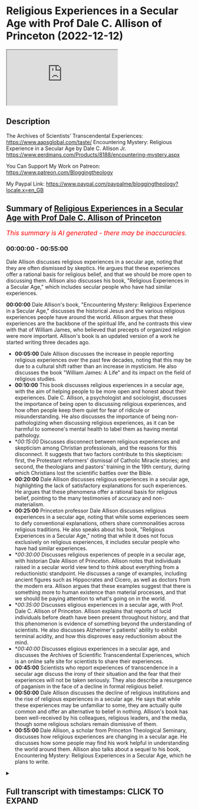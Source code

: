 # Religious Experiences in a Secular Age with Prof Dale C. Allison of Princeton (2022-12-12)

<iframe loading='lazy' src='https://www.youtube.com/embed/VqP8tHfSPR0'></iframe>

## Description

The Archives of Scientists’ Transcendental Experiences: https://www.aapsglobal.com/taste/
Encountering Mystery: Religious Experience in a Secular Age by Dale C. Allison Jr. https://www.eerdmans.com/Products/8188/encountering-mystery.aspx

You Can Support My Work on Patreon:
https://www.patreon.com/Bloggingtheology

My Paypal Link: 
https://www.paypal.com/paypalme/bloggingtheology?locale.x=en_GB

## Summary of [Religious Experiences in a Secular Age with Prof Dale C. Allison of Princeton](https://www.youtube.com/watch?v=VqP8tHfSPR0)


*<span style="color:red; font-size:125%">This summary is AI generated - there may be inaccuracies</span>. [](/)*

### <a onclick="modifyYTiframeseektime('0')">00:00:00</a> - <a onclick="modifyYTiframeseektime('3300')">00:55:00</a>

Dale Allison discusses religious experiences in a secular age, noting that they are often dismissed by skeptics. He argues that these experiences offer a rational basis for religious belief, and that we should be more open to discussing them. Allison also discusses his book, "Religious Experiences in a Secular Age," which includes secular people who have had similar experiences.

**<a onclick="modifyYTiframeseektime('0')">00:00:00</a>** Dale Allison's book, "Encountering Mystery: Religious Experience in a Secular Age," discusses the historical Jesus and the various religious experiences people have around the world. Allison argues that these experiences are the backbone of the spiritual life, and he contrasts this view with that of William James, who believed that precepts of organized religion were more important. Allison's book is an updated version of a work he started writing three decades ago.
* **<a onclick="modifyYTiframeseektime('300')">00:05:00</a>**  Dale Allison discusses the increase in people reporting religious experiences over the past few decades, noting that this may be due to a cultural shift rather than an increase in mysticism. He also discusses the book "William James: A Life" and its impact on the field of religious studies.
* **<a onclick="modifyYTiframeseektime('600')">00:10:00</a>** This book discusses religious experiences in a secular age, with the aim of helping people to be more open and honest about their experiences. Dale C. Allison, a psychologist and sociologist, discusses the importance of being open to discussing religious experiences, and how often people keep them quiet for fear of ridicule or misunderstanding. He also discusses the importance of being non-pathologizing when discussing religious experiences, as it can be harmful to someone's mental health to label them as having mental pathology.
* **<a onclick="modifyYTiframeseektime('900')">00:15:00</a>* Discusses disconnect between religious experiences and skepticism among Christian professionals, and the reasons for this disconnect. It suggests that two factors contribute to this skepticism: first, the Protestant reformers' dismissal of Catholic Miracle stories; and second, the theologians and pastors' training in the 19th century, during which Christians lost the scientific battles over the Bible.
* **<a onclick="modifyYTiframeseektime('1200')">00:20:00</a>** Dale Allison discusses religious experiences in a secular age, highlighting the lack of satisfactory explanations for such experiences. He argues that these phenomena offer a rational basis for religious belief, pointing to the many testimonies of accuracy and non-materialism.
* **<a onclick="modifyYTiframeseektime('1500')">00:25:00</a>**  Princeton professor Dale Allison discusses religious experiences in a secular age, noting that while some experiences seem to defy conventional explanations, others share commonalities across religious traditions. He also speaks about his book, "Religious Experiences in a Secular Age," noting that while it does not focus exclusively on religious experiences, it includes secular people who have had similar experiences.
* **<a onclick="modifyYTiframeseektime('1800')">00:30:00</a>* Discusses religious experiences of people in a secular age, with historian Dale Allison of Princeton. Allison notes that individuals raised in a secular world view tend to think about everything from a reductionistic standpoint. He discusses a range of examples, including ancient figures such as Hippocrates and Cicero, as well as doctors from the modern era. Allison argues that these examples suggest that there is something more to human existence than material processes, and that we should be paying attention to what's going on in the world.
* **<a onclick="modifyYTiframeseektime('2100')">00:35:00</a>* Discusses eligious experiences in a secular age, with Prof. Dale C. Allison of Princeton. Allison explains that reports of lucid individuals before death have been present throughout history, and that this phenomenon is evidence of something beyond the understanding of scientists. He also discusses Alzheimer's patients' ability to exhibit terminal acidity, and how this disproves easy reductionism about the mind.
* **<a onclick="modifyYTiframeseektime('2400')">00:40:00</a>* Discusses eligious experiences in a secular age, and discusses the Archives of Scientific Transcendental Experiences, which is an online safe site for scientists to share their experiences.
* **<a onclick="modifyYTiframeseektime('2700')">00:45:00</a>** Scientists who report experiences of transcendence in a secular age discuss the irony of their situation and the fear that their experiences will not be taken seriously. They also describe a resurgence of paganism in the face of a decline in formal religious belief.
* **<a onclick="modifyYTiframeseektime('3000')">00:50:00</a>** Dale Allison discusses the decline of religious institutions and the rise of religious experiences in a secular age. He says that while these experiences may be unfamiliar to some, they are actually quite common and offer an alternative to belief in nothing. Allison's book has been well-received by his colleagues, religious leaders, and the media, though some religious scholars remain dismissive of them.
* **<a onclick="modifyYTiframeseektime('3300')">00:55:00</a>**  Dale Allison, a scholar from Princeton Theological Seminary, discusses how religious experiences are changing in a secular age. He discusses how some people may find his work helpful in understanding the world around them. Allison also talks about a sequel to his book, Encountering Mystery: Religious Experiences in a Secular Age, which he plans to write.

<details><summary><h2>Full transcript with timestamps: CLICK TO EXPAND</h2></summary>

<a onclick="modifyYTiframeseektime('3')">0:00:03</a> Hello everyone and welcome to Blogging Theology 
today I'm delighted to talk again to Professor    
<a onclick="modifyYTiframeseektime('10')">0:00:10</a> Dale C Allison you're most welcome sir happy to be 
back good to see you Paul great to see you uh Dr    
<a onclick="modifyYTiframeseektime('17')">0:00:17</a> Dale Allison is an American New Testament scholar 
an historian of early Christianity and a Christian    
<a onclick="modifyYTiframeseektime('23')">0:00:23</a> Theologian he is currently the Richard J Dearborn 
professor of New Testament studies at Princeton    
<a onclick="modifyYTiframeseektime('30')">0:00:30</a> Theological Seminary and an ordained Elder in 
the Presbyterian Church USA Dale last appeared    
<a onclick="modifyYTiframeseektime('38')">0:00:38</a> on blogging theology in June last year when he 
discussed the historical Jesus and I do recommend    
<a onclick="modifyYTiframeseektime('44')">0:00:44</a> you see that if you haven't already today he has 
kindly agreed to discuss uh his extraordinary    
<a onclick="modifyYTiframeseektime('51')">0:00:51</a> new book which is entitled encountering mystery 
religious experience in a secular age and there's    
<a onclick="modifyYTiframeseektime('59')">0:00:59</a> my copy there which I've read from cover to cover 
it's truly an absorbing read it's almost like a    
<a onclick="modifyYTiframeseektime('64')">0:01:04</a> novel I don't mean it's fictional I mean it's so 
absorbing you want to read it through as as quick    
<a onclick="modifyYTiframeseektime('69')">0:01:09</a> as possible so Dale could you begin by telling 
us what led you to write this extraordinary book    
<a onclick="modifyYTiframeseektime('76')">0:01:16</a> well I've really wanted to write this book 
for a long long time and I started to write    
<a onclick="modifyYTiframeseektime('82')">0:01:22</a> it actually three decades ago but at that point 
in time I uh was not a full-time academic I uh    
<a onclick="modifyYTiframeseektime('91')">0:01:31</a> was working in a bookstore and teaching adjunct 
jobs and I wanted to become a full-time Professor    
<a onclick="modifyYTiframeseektime('97')">0:01:37</a> somewhere and I realized that if I wrote a book 
like this I actually did write a book and a few    
<a onclick="modifyYTiframeseektime('104')">0:01:44</a> of its passages are are now in in this book I did 
write a book but I decided maybe if I published    
<a onclick="modifyYTiframeseektime('110')">0:01:50</a> it then I would never get a job because there's so 
much Prejudice I think uninformed Prejudice about    
<a onclick="modifyYTiframeseektime('116')">0:01:56</a> the things that are talked about in this book 
so I waited until I I'm a full Professor there    
<a onclick="modifyYTiframeseektime('123')">0:02:03</a> are no more um opportunities for advancement I 
I you know I'm I'm the next thing that happens    
<a onclick="modifyYTiframeseektime('131')">0:02:11</a> on my agenda is that I retire so at this point I 
really don't care about what other people think I    
<a onclick="modifyYTiframeseektime('137')">0:02:17</a> don't have to please anybody except please myself 
and um to to put it more seriously I can be honest    
<a onclick="modifyYTiframeseektime('145')">0:02:25</a> I can uh I think this book uh is an honest book 
and I I don't have to hide anything so I wanted    
<a onclick="modifyYTiframeseektime('152')">0:02:32</a> to write it for a long time and um this is in 
part because of my own experience I'm I'm not    
<a onclick="modifyYTiframeseektime('162')">0:02:42</a> um a wannabe Mystic things just happen to me 
and they turned out to be very important in my    
<a onclick="modifyYTiframeseektime('169')">0:02:49</a> life and I didn't know how to bury them I didn't 
know how to ignore them so I I went looking in the    
<a onclick="modifyYTiframeseektime('176')">0:02:56</a> literature for uh other people who had had similar 
experiences so I've spent a long time cataloging    
<a onclick="modifyYTiframeseektime('184')">0:03:04</a> experiences reading about cross-cultural religious 
experience doing this sort of thing that William    
<a onclick="modifyYTiframeseektime('189')">0:03:09</a> James did 100 years ago and this book then is 
the the up upshot of of that so so the it's not    
<a onclick="modifyYTiframeseektime('198')">0:03:18</a> that this is a sudden interest of mine it's a 
lifelong interest but it's been mostly hidden    
<a onclick="modifyYTiframeseektime('204')">0:03:24</a> because of the prejudices of my academic guilt 
or at least what I perceive to be a Prejudice    
<a onclick="modifyYTiframeseektime('211')">0:03:31</a> of my academic guilt yes and this is a theme that 
because in the book actually we'll come to that in    
<a onclick="modifyYTiframeseektime('215')">0:03:35</a> a second but you briefly alluded to this seminal 
work uh William James the varieties of religious    
<a onclick="modifyYTiframeseektime('221')">0:03:41</a> experience I mean this really founded the whole 
field of of psychology looking at religious    
<a onclick="modifyYTiframeseektime('226')">0:03:46</a> experience it says on the on the back here William 
James believed uh individual religious experiences    
<a onclick="modifyYTiframeseektime('232')">0:03:52</a> rather than the precepts of organized religion 
were the backbone of the world's spiritual life    
<a onclick="modifyYTiframeseektime('238')">0:03:58</a> and he he was a Harvard University psychologist 
and philosopher William James um and this is still    
<a onclick="modifyYTiframeseektime('244')">0:04:04</a> you know having read this myself uh very fresh uh 
full of the most extraordinarily Vivid experiences    
<a onclick="modifyYTiframeseektime('250')">0:04:10</a> that he called from you know a vast array of 
sources people he met and various accounts that    
<a onclick="modifyYTiframeseektime('254')">0:04:14</a> he had read mostly I think American or Christian 
in origin even if people turned Unitarian or    
<a onclick="modifyYTiframeseektime('260')">0:04:20</a> whatever uh but he wasn't very strong wrong say 
on Muslim religious experiences or no he wasn't    
<a onclick="modifyYTiframeseektime('265')">0:04:25</a> he was I think that's the weakness of the book 
I mean perhaps not to blame him too much as I've    
<a onclick="modifyYTiframeseektime('269')">0:04:29</a> written over 100 years ago perhaps but it's still 
really worth reading and I mean how does your book    
<a onclick="modifyYTiframeseektime('274')">0:04:34</a> differ from that is it an updated version or 
is it quite different I do I I would like to    
<a onclick="modifyYTiframeseektime('280')">0:04:40</a> flatter myself I would like to think that I'm in 
uh that I'm a descendant of James and that I'm    
<a onclick="modifyYTiframeseektime('285')">0:04:45</a> he's in my genealogy right but I think one of the 
things that distinguishes my book from his is that    
<a onclick="modifyYTiframeseektime('295')">0:04:55</a> um he's standing at the beginning of a discipline 
and he can't really do anything other than tell    
<a onclick="modifyYTiframeseektime('301')">0:05:01</a> stories and then analyze them we're actually at 
the point where we've had a lot of work done on    
<a onclick="modifyYTiframeseektime('308')">0:05:08</a> a lot of these um religious experiences for one of 
a better term and we have statistics about lots of    
<a onclick="modifyYTiframeseektime('315')">0:05:15</a> things we have lots of cross-cultural data uh 
so I think we have a lot more to work with uh    
<a onclick="modifyYTiframeseektime('323')">0:05:23</a> so things were messier than maybe than they are 
now some of the categories are clearer some of    
<a onclick="modifyYTiframeseektime('329')">0:05:29</a> the psychological triggers are clear and things 
like that um so if if I look at my own genealogy    
<a onclick="modifyYTiframeseektime('337')">0:05:37</a> it's not just that William James is there at 
the beginning but you're probably familiar with    
<a onclick="modifyYTiframeseektime('344')">0:05:44</a> an Oxford Professor named Aleister Hardy who 
was above all a biologist a very accomplished    
<a onclick="modifyYTiframeseektime('351')">0:05:51</a> biologist but he at some point in the 1960s 
became very very interested in uh so-called    
<a onclick="modifyYTiframeseektime('358')">0:05:58</a> religious experiences and he started collecting 
data mostly from the British public and at that    
<a onclick="modifyYTiframeseektime('364')">0:06:04</a> time people would just send in letters today 
they'd send in emails but back then they sent    
<a onclick="modifyYTiframeseektime('368')">0:06:08</a> in letters and he started categorizing things and 
sorting material and then uh from from then to now    
<a onclick="modifyYTiframeseektime('376')">0:06:16</a> we've simply learned more and more and more so um 
nothing can replace James and and the varieties    
<a onclick="modifyYTiframeseektime('384')">0:06:24</a> of religious experience really is one of those 
books that may be timeless uh it does not feel    
<a onclick="modifyYTiframeseektime('390')">0:06:30</a> dated it's just fresh actually that's that's not 
just the subject matter that's also William James    
<a onclick="modifyYTiframeseektime('395')">0:06:35</a> almost everything he wrote is still worth reading 
yeah almost everything he wrote is brilliant he's    
<a onclick="modifyYTiframeseektime('401')">0:06:41</a> just one of those mutants who's sort of ahead of 
the rest of us right yeah uh but I do think that    
<a onclick="modifyYTiframeseektime('407')">0:06:47</a> I have a small advantage in that uh I have a lot 
more material to work with uh than than he did    
<a onclick="modifyYTiframeseektime('416')">0:06:56</a> but what wasn't he the brother or related to it 
which uh Henry James the the novelist oh that's    
<a onclick="modifyYTiframeseektime('420')">0:07:00</a> right yeah that's a very accomplished family so 
there must be some genetic gift going on there uh  
<a onclick="modifyYTiframeseektime('429')">0:07:09</a> um I mean I mean there's a little little no 
there's so there's so much that this your    
<a onclick="modifyYTiframeseektime('433')">0:07:13</a> book uh never mind William James but your book 
is packed full of gems almost on every page of    
<a onclick="modifyYTiframeseektime('438')">0:07:18</a> something of interest and we talk about the 
book for days but but almost randomly uh you    
<a onclick="modifyYTiframeseektime('442')">0:07:22</a> say on page 20 several times of the past 60 years 
pollsters have asked Americans if they've ever had    
<a onclick="modifyYTiframeseektime('448')">0:07:28</a> a religious or mystical experience that been 
defined as a moment of religious or Spiritual    
<a onclick="modifyYTiframeseektime('454')">0:07:34</a> Awakening and they look at the numbers remember 
we're not going to statistical analysis here but    
<a onclick="modifyYTiframeseektime('459')">0:07:39</a> back in 1962 yes was the answer only 22 percent 
said yes they'd have um a a Mr college experience    
<a onclick="modifyYTiframeseektime('467')">0:07:47</a> 78 said no uh you know very much a minority and 
then in the successive years in 1976 and 94 and    
<a onclick="modifyYTiframeseektime('475')">0:07:55</a> 20 2006 2009 there's been a huge increase so that 
recently in 2009 49 basically half the American    
<a onclick="modifyYTiframeseektime('484')">0:08:04</a> population have had experiences and no is 48 so 
now does a majority have these experiences and    
<a onclick="modifyYTiframeseektime('491')">0:08:11</a> I mean you say you don't want to read too much in 
statistics but they do seem to indicate a really    
<a onclick="modifyYTiframeseektime('495')">0:08:15</a> interesting trend is it as you ask that people 
are having more experiences or that it's become    
<a onclick="modifyYTiframeseektime('502')">0:08:22</a> more socially acceptable to talk openly in a map 
to remember them and to be you know just to be    
<a onclick="modifyYTiframeseektime('508')">0:08:28</a> more Frank about them so we did a cultural shift 
rather than some kind of eruption of mysticism in    
<a onclick="modifyYTiframeseektime('513')">0:08:33</a> the United States yeah yeah yeah so I I think 
it's the lat the latter option I don't think    
<a onclick="modifyYTiframeseektime('518')">0:08:38</a> we've had a eruption of of mysticism I uh think 
that the culture has changed I'm not sure I'm    
<a onclick="modifyYTiframeseektime('526')">0:08:46</a> not a sociologist so I can't tell you why it's 
changing we're not becoming more religious in    
<a onclick="modifyYTiframeseektime('532')">0:08:52</a> the conventional sense that is more people aren't 
going to church or synagogue or mosque than used    
<a onclick="modifyYTiframeseektime('536')">0:08:56</a> to go in the past but um we've got this growing 
crowd of what uh are called the the spiritual but    
<a onclick="modifyYTiframeseektime('544')">0:09:04</a> not religious folks and these folks are now uh 
able to say yes to the pollsters I've had these    
<a onclick="modifyYTiframeseektime('554')">0:09:14</a> experiences where they didn't say that uh in such 
large numbers back in 1960 or 1970. now what this    
<a onclick="modifyYTiframeseektime('561')">0:09:21</a> has to do with um you know the the Revolutionary 
time of the 1960s and and everything that came    
<a onclick="modifyYTiframeseektime('569')">0:09:29</a> from that I don't know I'm not a sociologist all 
I can tell you that is that I'm happy and this is    
<a onclick="modifyYTiframeseektime('574')">0:09:34</a> the most important thing I'm happy that people can 
be a little more honest now than they were then    
<a onclick="modifyYTiframeseektime('580')">0:09:40</a> because I know that many of the people who used 
to say no I haven't had an experience had had an    
<a onclick="modifyYTiframeseektime('588')">0:09:48</a> experience but they didn't want to say so or maybe 
they were even as sometimes happen uh happens    
<a onclick="modifyYTiframeseektime('594')">0:09:54</a> hiding it from themselves that that happens too 
you know sometimes you'll ask or I'll ask people    
<a onclick="modifyYTiframeseektime('599')">0:09:59</a> uh you know what when I'm being a gadfly I'll say 
you know have you had any experience like this or    
<a onclick="modifyYTiframeseektime('604')">0:10:04</a> like that and so on and they'll say no and then if 
I leave them that's the answer but if I press on    
<a onclick="modifyYTiframeseektime('611')">0:10:11</a> a little bit and say well you know blah blah blah 
blah blah and then sometimes I'll get oh yeah well    
<a onclick="modifyYTiframeseektime('617')">0:10:17</a> this did happen you know such and such did happen 
to me so there is still this uh hesitancy on lots    
<a onclick="modifyYTiframeseektime('624')">0:10:24</a> of of people's parts to uh just be honest about 
their their own experience and that's actually    
<a onclick="modifyYTiframeseektime('630')">0:10:30</a> I think the first main point of this book is just 
to be honest so I think you can read most of this    
<a onclick="modifyYTiframeseektime('640')">0:10:40</a> book and be happy even if you have no religious 
or theological orientation because first of all    
<a onclick="modifyYTiframeseektime('647')">0:10:47</a> I'm simply saying people say these things happen 
to them isn't this interesting and shouldn't we    
<a onclick="modifyYTiframeseektime('653')">0:10:53</a> pay attention whatever the explanation for these 
things are if you want to understand human being    
<a onclick="modifyYTiframeseektime('658')">0:10:58</a> means this is an important part of human beings 
just talk to them a lot of them will say time    
<a onclick="modifyYTiframeseektime('663')">0:11:03</a> and time again this happened to me and it's the 
most important thing in my life so a psychologist    
<a onclick="modifyYTiframeseektime('668')">0:11:08</a> or sociologist even if there's no belief in the 
Transcendence should say well that's interesting    
<a onclick="modifyYTiframeseektime('674')">0:11:14</a> what's that about shouldn't we look into this 
and the problem has been that so much of this    
<a onclick="modifyYTiframeseektime('680')">0:11:20</a> has been pathologized yes uh in Modern Times And 
so people just feel inhibited and people who are    
<a onclick="modifyYTiframeseektime('688')">0:11:28</a> trained sociologists or psychologists just 
often aren't interested because that's where    
<a onclick="modifyYTiframeseektime('692')">0:11:32</a> the the crazy people are and you don't want to 
go there I think they're afraid to talk about    
<a onclick="modifyYTiframeseektime('696')">0:11:36</a> these expenses because they'll be labeled crazy 
or misunderstood or be labeled psychotic or the    
<a onclick="modifyYTiframeseektime('702')">0:11:42</a> the thing is medicalized pathologized yes every 
incentive in our culture not to speak about it for    
<a onclick="modifyYTiframeseektime('709')">0:11:49</a> fear of ridicule or being misunderstood so people 
keep it quiet until they come across people like    
<a onclick="modifyYTiframeseektime('714')">0:11:54</a> yourself and you've said on many occasions in your 
book at the end of a lecture or end of a class    
<a onclick="modifyYTiframeseektime('718')">0:11:58</a> people will you know when most people have 
gone you'll get their yeah that will come    
<a onclick="modifyYTiframeseektime('722')">0:12:02</a> up and sheepishly say I had this experience uh and 
almost like confessing it to you and and of course    
<a onclick="modifyYTiframeseektime('728')">0:12:08</a> you're just the person to hear about it yeah 
that happens that happens all the time and um I    
<a onclick="modifyYTiframeseektime('733')">0:12:13</a> also think in this connection of an experience my 
daughter had which is a very negative experience    
<a onclick="modifyYTiframeseektime('738')">0:12:18</a> you know this book isn't all sweetness and light 
there are also very negative religious so-called    
<a onclick="modifyYTiframeseektime('742')">0:12:22</a> religious experiences my daughter had this very 
creepy overwhelming experience um once and uh it    
<a onclick="modifyYTiframeseektime('752')">0:12:32</a> was so horrible that she told me later on she had 
uh post-traumatic stress syndrome for 10 years she    
<a onclick="modifyYTiframeseektime('758')">0:12:38</a> was quite serious about this but what I remember 
is that the morning after it happened she woke    
<a onclick="modifyYTiframeseektime('763')">0:12:43</a> up and she came to me and because she knows who 
I am and that I'm open-minded she recounted the    
<a onclick="modifyYTiframeseektime('767')">0:12:47</a> event to me and then what I remember most vividly 
is she said but Dad you can't tell anyone because    
<a onclick="modifyYTiframeseektime('773')">0:12:53</a> they'll think I'm crazy those are almost her 
exact words you know they were burned on my mind    
<a onclick="modifyYTiframeseektime('778')">0:12:58</a> this happened to her she didn't make it up it's 
at least subjectively real and why is it that she    
<a onclick="modifyYTiframeseektime('784')">0:13:04</a> can't talk about this well what happened without 
breaking the competencies or maybe you can't say    
<a onclick="modifyYTiframeseektime('789')">0:13:09</a> but what what happened to her I mean it sounds 
awful but what happened so she was awakened in the    
<a onclick="modifyYTiframeseektime('795')">0:13:15</a> night and she was surrounded by um these shadowy 
amorphous uh threatening figures and she felt as    
<a onclick="modifyYTiframeseektime('805')">0:13:25</a> though they hated her and they were making fun of 
her and and so on and she didn't she didn't think    
<a onclick="modifyYTiframeseektime('814')">0:13:34</a> that it was a dream she still thinks this to 
this day thinks that it was real now she's not    
<a onclick="modifyYTiframeseektime('820')">0:13:40</a> quite sure what that means but she doesn't think 
it was a just pure projection of her own mind    
<a onclick="modifyYTiframeseektime('825')">0:13:45</a> she thinks she was encountering something and 
that it was not pleasant it was threatening and    
<a onclick="modifyYTiframeseektime('832')">0:13:52</a> ugly and so on if this had happened in another 
place in time I am certain that uh somebody    
<a onclick="modifyYTiframeseektime('839')">0:13:59</a> would have said oh well I saw demons or you 
know Satan appeared to me that sort of thing    
<a onclick="modifyYTiframeseektime('845')">0:14:05</a> but she was raised in my household and she knows 
that things are messed up and you know we don't    
<a onclick="modifyYTiframeseektime('851')">0:14:11</a> always have clear categories for things so she 
didn't say demons she just said shadow figures    
<a onclick="modifyYTiframeseektime('856')">0:14:16</a> right so so that's what that was all about 
and of course she did what I did after I had    
<a onclick="modifyYTiframeseektime('862')">0:14:22</a> my experiences I read looking for parallels after 
her experience she went looking for parallels and    
<a onclick="modifyYTiframeseektime('868')">0:14:28</a> she's found uh passages in many books now which 
talk of people having this experience I don't    
<a onclick="modifyYTiframeseektime('874')">0:14:34</a> what it is I have no explanation for it what I'm 
most concerned about is that we don't pathologize    
<a onclick="modifyYTiframeseektime('879')">0:14:39</a> it because she's perfectly healthy she's just a 
Hell she's a healthy person there's nothing wrong    
<a onclick="modifyYTiframeseektime('884')">0:14:44</a> with her mentally it's really stupid to say you 
know this this this is a a manifestation of her    
<a onclick="modifyYTiframeseektime('891')">0:14:51</a> mental pathology because it just just isn't uh 
it might be some transient electrical something    
<a onclick="modifyYTiframeseektime('899')">0:14:59</a> in her brain but there's nothing wrong with her 
psychologically that's just not the way to go    
<a onclick="modifyYTiframeseektime('904')">0:15:04</a> here no I mean you know about your account 
many extraordinary stories of people who've    
<a onclick="modifyYTiframeseektime('908')">0:15:08</a> experienced Supernatural events Angels encounters 
with deceased loved ones surprisingly common out    
<a onclick="modifyYTiframeseektime('914')">0:15:14</a> of body experiences near death experiences and 
some as you say were clearly felt of as malevolent    
<a onclick="modifyYTiframeseektime('920')">0:15:20</a> but what struck me is you know the surprising 
indifference or even skepticism shown by many    
<a onclick="modifyYTiframeseektime('927')">0:15:27</a> Christian priests ministers pastors uh whom one 
might have expected to offer a sympathetic ear    
<a onclick="modifyYTiframeseektime('934')">0:15:34</a> up but they don't very often why is this I mean 
of all people the religious professionals you'd    
<a onclick="modifyYTiframeseektime('939')">0:15:39</a> expect them to be open to this kind of 
phenomenon ah yes well as it says in    
<a onclick="modifyYTiframeseektime('942')">0:15:42</a> the gospels Jesus XYZ but yeah what so I don't 
quite understand this this kind of disconnect    
<a onclick="modifyYTiframeseektime('949')">0:15:49</a> so here's my amateur um attempt to explain 
that I think there are at least two    
<a onclick="modifyYTiframeseektime('956')">0:15:56</a> um streams here that combine to create this 
attitude so the first thing you have to remember    
<a onclick="modifyYTiframeseektime('963')">0:16:03</a> is that early Protestants were anti-catholic 
they were as much as anything anti-catholic    
<a onclick="modifyYTiframeseektime('969')">0:16:09</a> that's their identity and Catholic tradition 
especially in the Middle Ages is simply full    
<a onclick="modifyYTiframeseektime('975')">0:16:15</a> of Miracle stories yes and those Miracle stories 
were understood to authenticate Catholic Doctrine    
<a onclick="modifyYTiframeseektime('983')">0:16:23</a> so the only way the Protestants could deal with 
this stuff or the only thing that came to their    
<a onclick="modifyYTiframeseektime('988')">0:16:28</a> mind was to say these events did not happen and 
so the Protestant reformers are actually the first    
<a onclick="modifyYTiframeseektime('994')">0:16:34</a> rationalists they're the first people to look 
at Miracle stories and say well that's a legend    
<a onclick="modifyYTiframeseektime('999')">0:16:39</a> or somebody misperceived or you know there's a 
mental issue here or you know maybe demons were    
<a onclick="modifyYTiframeseektime('1006')">0:16:46</a> deceiving them but but you know it's it there's 
no positive spin put on these things everything    
<a onclick="modifyYTiframeseektime('1012')">0:16:52</a> is an attempt to dismiss them and that then lives 
on especially in the reformed Protestant tradition    
<a onclick="modifyYTiframeseektime('1019')">0:16:59</a> um and and eventuates in something called 
cessationism which is the belief that the only    
<a onclick="modifyYTiframeseektime('1025')">0:17:05</a> Miracles that ever took place are in the Bible and 
all the others are bogus as soon as the apostles    
<a onclick="modifyYTiframeseektime('1031')">0:17:11</a> died that was at the end of The Miracles yeah 
that's right and you could actually find a couple    
<a onclick="modifyYTiframeseektime('1035')">0:17:15</a> of passages in Shakespeare where he refers to you 
know the age of Miracles is past so it becomes    
<a onclick="modifyYTiframeseektime('1040')">0:17:20</a> a really well-known far-flung uh Protestant idea 
so so that's the first thing that feeds into this    
<a onclick="modifyYTiframeseektime('1049')">0:17:29</a> um you know I'm a presbyterian at least on paper 
and the tradition is no Miracles just I I teach at    
<a onclick="modifyYTiframeseektime('1057')">0:17:37</a> um uh Princeton Theological Seminary uh one of our 
old famous professors late 19th early 20th century    
<a onclick="modifyYTiframeseektime('1065')">0:17:45</a> was a man named Bibi Warfield he wrote a book on 
Miracles and it was a cessationist track there are    
<a onclick="modifyYTiframeseektime('1072')">0:17:52</a> no Miracles once there are there may be two places 
in that book where he says well I can't explain it    
<a onclick="modifyYTiframeseektime('1077')">0:17:57</a> but I know it wasn't God or anything you know like 
that so they're all all gone the second thing is    
<a onclick="modifyYTiframeseektime('1084')">0:18:04</a> this I think that Christian theologians and then 
pastors trained at seminaries are descendants from    
<a onclick="modifyYTiframeseektime('1092')">0:18:12</a> the 19th century and during the 19th century 
Christians lost the scientific battles over    
<a onclick="modifyYTiframeseektime('1098')">0:18:18</a> the Bible the the experts decided the world was 
not you know just a few thousand years old but    
<a onclick="modifyYTiframeseektime('1104')">0:18:24</a> billions of years old they decided that there 
probably wasn't uh sort of flood that the Bible    
<a onclick="modifyYTiframeseektime('1112')">0:18:32</a> a worldwide flood the geological evidence was 
problematic and then they had evolutionary theory    
<a onclick="modifyYTiframeseektime('1117')">0:18:37</a> which raised questions about Adam and Eve so I 
I think that having suffered these losses that    
<a onclick="modifyYTiframeseektime('1125')">0:18:45</a> having been on the wrong side of History several 
times they simply learned their lesson and said    
<a onclick="modifyYTiframeseektime('1130')">0:18:50</a> well we're just going on along with whatever the 
scientists say and by the way I think that's why    
<a onclick="modifyYTiframeseektime('1136')">0:18:56</a> you get somebody like Rudolph voltman who's an 
existentialist and Faith really gets reduced to    
<a onclick="modifyYTiframeseektime('1143')">0:19:03</a> this inner decision but it has nothing to do 
with history or science or the world we just    
<a onclick="modifyYTiframeseektime('1148')">0:19:08</a> leave that into this recently anti-miracle isn't 
he I mean yes it's really at the paraphrase it    
<a onclick="modifyYTiframeseektime('1153')">0:19:13</a> says in the days of the electric light bulb and 
you know there's high technology then how can we    
<a onclick="modifyYTiframeseektime('1158')">0:19:18</a> believe in these Supernatural miraculous claims 
they clearly you know they don't exist for us    
<a onclick="modifyYTiframeseektime('1162')">0:19:22</a> anymore yeah so bulban's quite explicit he'll 
talk about the rational order of Science and    
<a onclick="modifyYTiframeseektime('1168')">0:19:28</a> that's what he believes and he just says as a what 
he calls modern man I can't do anything else right    
<a onclick="modifyYTiframeseektime('1174')">0:19:34</a> so uh I I think he's wrong about that but he is a 
symptom or a symbol of this tradition we've lost    
<a onclick="modifyYTiframeseektime('1186')">0:19:46</a> to science so often that we're just not going to 
resist it anymore and if we think modern science    
<a onclick="modifyYTiframeseektime('1191')">0:19:51</a> says that we're material beings or that Miracles 
don't happen then we just have to go along and    
<a onclick="modifyYTiframeseektime('1197')">0:19:57</a> then we'll reinterpret our texts you know in an 
existential fashion or whatever in some way that    
<a onclick="modifyYTiframeseektime('1203')">0:20:03</a> won't contradict what the scientists uh have been 
teaching all history teaches us I mean if I hear    
<a onclick="modifyYTiframeseektime('1210')">0:20:10</a> him whether or not Jesus actually died and rose 
again from the dead physically was irrelevant    
<a onclick="modifyYTiframeseektime('1214')">0:20:14</a> if him it was all Faith it's going to be Lutheran 
kind of pietistic thing and perish that you should    
<a onclick="modifyYTiframeseektime('1220')">0:20:20</a> be actually rooted in historical events that might 
be disproven by someone yeah yeah that's right so    
<a onclick="modifyYTiframeseektime('1226')">0:20:26</a> it's very odd boltmann was a historian of early 
Christianity but when it comes to Jesus he just    
<a onclick="modifyYTiframeseektime('1231')">0:20:31</a> says well I think Jesus existed and he died and 
that's all I need to know uh you know that's it    
<a onclick="modifyYTiframeseektime('1238')">0:20:38</a> yeah very say who's going to disagree with that 
but of course today you get the business history    
<a onclick="modifyYTiframeseektime('1241')">0:20:41</a> because you see driving that but anyway yeah 
but but the point here the point is is that he's    
<a onclick="modifyYTiframeseektime('1246')">0:20:46</a> representative of the the Christian thinkers and 
pastors who simply feel intimidated I would say    
<a onclick="modifyYTiframeseektime('1254')">0:20:54</a> by what they perceive to be a universal scientific 
consensus which cancels uh some of the things I'm    
<a onclick="modifyYTiframeseektime('1262')">0:21:02</a> talking about in in my book right yeah but and 
this is where the extraordinary turn of events    
<a onclick="modifyYTiframeseektime('1268')">0:21:08</a> because you discuss phenomena uh which are not 
explicitly religious but which seem to break    
<a onclick="modifyYTiframeseektime('1275')">0:21:15</a> up this hard materialist Zeitgeist that seems 
to have infected are they Halls of Academy and    
<a onclick="modifyYTiframeseektime('1281')">0:21:21</a> the science for example uh I mean there's so 
many examples there's almost random near-death    
<a onclick="modifyYTiframeseektime('1285')">0:21:25</a> experiences okay I'm I'm impressed with these no 
not I'm not impressed with the the usual story    
<a onclick="modifyYTiframeseektime('1290')">0:21:30</a> uh you know I nearly died I saw a light and well 
yeah live with you that is okay what impresses me    
<a onclick="modifyYTiframeseektime('1298')">0:21:38</a> is when you get this extraordinary um verified 
account so people born blind okay people who    
<a onclick="modifyYTiframeseektime('1306')">0:21:46</a> can't see you never or never seen you have 
a near-death experience and during that they    
<a onclick="modifyYTiframeseektime('1311')">0:21:51</a> have an outer body Spin and they actually 
see and observe what's going on around them    
<a onclick="modifyYTiframeseektime('1315')">0:21:55</a> accurately reporting what they've seen and heard 
uh later on because obviously they recovery they    
<a onclick="modifyYTiframeseektime('1320')">0:22:00</a> don't die obviously they wouldn't be around to 
tell us and this is extraordinary because it    
<a onclick="modifyYTiframeseektime('1324')">0:22:04</a> suggests a very non-materialist show he say 
gently non-materialist understanding of the    
<a onclick="modifyYTiframeseektime('1329')">0:22:09</a> human consciousness that impresses me because it's 
hard it's empirical and it's totally unexpected    
<a onclick="modifyYTiframeseektime('1337')">0:22:17</a> yes uh and you you are right there are such 
cases there are also cases that are very similar    
<a onclick="modifyYTiframeseektime('1343')">0:22:23</a> of people who have never been able to hear and 
they will report that they've also heard things    
<a onclick="modifyYTiframeseektime('1349')">0:22:29</a> for the first time which is very strange now in 
addition to those two sorts of cases in the book    
<a onclick="modifyYTiframeseektime('1355')">0:22:35</a> I have I don't know three or four pages where I 
just quote medical people who are on the scene    
<a onclick="modifyYTiframeseektime('1362')">0:22:42</a> surgeons doctors emergency Personnel nurses and 
so on who will talk to somebody after that person    
<a onclick="modifyYTiframeseektime('1369')">0:22:49</a> was unconscious maybe during surgery or in some 
other way and that person will then report that    
<a onclick="modifyYTiframeseektime('1376')">0:22:56</a> oh when I was out I saw this or I heard that and 
it turns out that their perceptions were correct    
<a onclick="modifyYTiframeseektime('1385')">0:23:05</a> and there's no real conventional explanation for 
what happened and the question I have in the book    
<a onclick="modifyYTiframeseektime('1391')">0:23:11</a> is how many testimonies like this does it take 
before we decide there really is something here    
<a onclick="modifyYTiframeseektime('1397')">0:23:17</a> sure there is now a book with literally hundreds 
these are cases not where people say well I was    
<a onclick="modifyYTiframeseektime('1404')">0:23:24</a> in surgery and I saw such and such these are 
cases where the person wakes up reports such    
<a onclick="modifyYTiframeseektime('1411')">0:23:31</a> and such and then a medical person says oh yeah 
I was there you were unconscious and you're    
<a onclick="modifyYTiframeseektime('1418')">0:23:38</a> reporting exactly what happened you're reporting 
odd details that you couldn't have guessed or you    
<a onclick="modifyYTiframeseektime('1423')">0:23:43</a> shouldn't have seen I have no explanation for 
this so when we get person after person expert    
<a onclick="modifyYTiframeseektime('1429')">0:23:49</a> actor expert after expert saying I can't explain 
this then maybe we're dealing with something    
<a onclick="modifyYTiframeseektime('1434')">0:23:54</a> that's unexplainable within our current you know 
scientific reductionistic world so I'm actually    
<a onclick="modifyYTiframeseektime('1442')">0:24:02</a> with you on this I you know you have to be careful 
here with words like proof but I think there are    
<a onclick="modifyYTiframeseektime('1450')">0:24:10</a> elements of these uh near-death experiences that 
push against what we perceive to be the dominant    
<a onclick="modifyYTiframeseektime('1457')">0:24:17</a> uh secular materialistic reductionistic paradigms 
you do actually offer uh you actually seek out    
<a onclick="modifyYTiframeseektime('1465')">0:24:25</a> alternative explanations in accordance with the 
standard materialist conventional explanations you    
<a onclick="modifyYTiframeseektime('1470')">0:24:30</a> know what was it lack of oxygen was it this 
you gotta stand him to try to see if these    
<a onclick="modifyYTiframeseektime('1475')">0:24:35</a> explanations do offer a sufficient uh rationale 
for these and you find the more wanting they all    
<a onclick="modifyYTiframeseektime('1480')">0:24:40</a> fall short quite radically from an adequate 
explanation for this extraordinary phenomena    
<a onclick="modifyYTiframeseektime('1484')">0:24:44</a> and that's one of the the characteristics of 
uh this book encountering uh mystery is your uh    
<a onclick="modifyYTiframeseektime('1491')">0:24:51</a> what I see is your intellectual Integrity this 
is not a prop there's not a work of propaganda    
<a onclick="modifyYTiframeseektime('1495')">0:24:55</a> although clearly you you have uh your views but 
they don't I don't think they're overwhelm the    
<a onclick="modifyYTiframeseektime('1501')">0:25:01</a> evidence you you you're quite open to Alternative 
explanations when they are plausible so you    
<a onclick="modifyYTiframeseektime('1507')">0:25:07</a> quote some uh you know cases of Fairly insane 
people who have weird ideas you know clearly    
<a onclick="modifyYTiframeseektime('1513')">0:25:13</a> that this isn't this is not indicative of anything 
extraordinary other than their own Insanity to use    
<a onclick="modifyYTiframeseektime('1517')">0:25:17</a> local language not very PC language either um 
you mentioned one guy he thought he was he was    
<a onclick="modifyYTiframeseektime('1524')">0:25:24</a> possessed by a tree or something towards the end 
oh yes yeah and I thought but you gave that as an    
<a onclick="modifyYTiframeseektime('1530')">0:25:30</a> example of something that was clearly not right 
you know in terms of his mental uh capabilities    
<a onclick="modifyYTiframeseektime('1535')">0:25:35</a> um so you are aware of of more prosaic 
explanations but nevertheless that other phenomena    
<a onclick="modifyYTiframeseektime('1540')">0:25:40</a> which clearly defy this kind of conventional 
explanation and so I I your methodology is is    
<a onclick="modifyYTiframeseektime('1546')">0:25:46</a> very much from the tradition of William James I 
think in the it is scientific or scholarly I think    
<a onclick="modifyYTiframeseektime('1552')">0:25:52</a> uh I hope so also even though I'm a Christian and 
even though this is published by erdman's which is    
<a onclick="modifyYTiframeseektime('1558')">0:25:58</a> a Christian publisher so it's you know going to 
be read uh by by a Christian audience I suppose    
<a onclick="modifyYTiframeseektime('1563')">0:26:03</a> in in great degree it's not a book of Theology and 
it's not apologetics I really am trying to as best    
<a onclick="modifyYTiframeseektime('1571')">0:26:11</a> I can to to understand what what is going on and 
I even at points say well if this particular kind    
<a onclick="modifyYTiframeseektime('1579')">0:26:19</a> of experience is consistent with what my tradition 
teaches it's also consistent consistent with other    
<a onclick="modifyYTiframeseektime('1585')">0:26:25</a> traditions and here's how they might deal with 
it or how people within it have so again I'm not    
<a onclick="modifyYTiframeseektime('1591')">0:26:31</a> trying to push um um a Christian agenda here I I 
it does come up at points and I certainly speak    
<a onclick="modifyYTiframeseektime('1599')">0:26:39</a> as a Christian but uh it's not Christian Theology 
and the truth is that while I think many of these    
<a onclick="modifyYTiframeseektime('1607')">0:26:47</a> experiences push us towards um some sort of belief 
in a Transcendent reality I don't think that at    
<a onclick="modifyYTiframeseektime('1617')">0:26:57</a> least the experiences in this book uh nominate 
a certain religious tradition as the best one    
<a onclick="modifyYTiframeseektime('1624')">0:27:04</a> right that is true but but I I know this is the 
absence if there is a critical kind of review of    
<a onclick="modifyYTiframeseektime('1630')">0:27:10</a> it at the absence of other religious testimonies 
and the same with William James in his book rise    
<a onclick="modifyYTiframeseektime('1635')">0:27:15</a> was experience there's almost not completely but 
almost like the Muslim tradition you know in Sufi    
<a onclick="modifyYTiframeseektime('1640')">0:27:20</a> there's absolutely the great mystical traditional 
Islam Sufism uh we've been lots of phenomena and    
<a onclick="modifyYTiframeseektime('1645')">0:27:25</a> experiences and this is all there in abundance but 
a lot of that might be in Arabic or Persian but    
<a onclick="modifyYTiframeseektime('1651')">0:27:31</a> there's there's roomie you know but that's largely 
absolutely but I'm more critic I'm just saying    
<a onclick="modifyYTiframeseektime('1656')">0:27:36</a> that you are writing as a Christian Theologian 
for Christian publisher of an American audience    
<a onclick="modifyYTiframeseektime('1659')">0:27:39</a> inevitably but there is uh you know the same 
William James as well a whole wealth of literature    
<a onclick="modifyYTiframeseektime('1666')">0:27:46</a> that was not actually utilized arguably so so 
certainly um uh I need to be humble I'm working    
<a onclick="modifyYTiframeseektime('1673')">0:27:53</a> with the material that I know yes but right so 
I'm not an expert on on the sufis however in the    
<a onclick="modifyYTiframeseektime('1683')">0:28:03</a> chapter where I talk about Divine love I do quote 
at link the Sufi testimony and then I go on and I    
<a onclick="modifyYTiframeseektime('1690')">0:28:10</a> look at um Zen Buddhist testimonies and I ask are 
these referring to the same thing and giving it    
<a onclick="modifyYTiframeseektime('1697')">0:28:17</a> different interpretations so I'm keenly aware 
uh of the reality of cross-cultural experience    
<a onclick="modifyYTiframeseektime('1703')">0:28:23</a> and all the problems that this raises for you 
know comparative religion and so on but again    
<a onclick="modifyYTiframeseektime('1709')">0:28:29</a> um I have to be um I have to be who I am and I 
have to work with the materials that that I know    
<a onclick="modifyYTiframeseektime('1716')">0:28:36</a> best and for me uh I you know I grew up in the 
west I grew up in the Christian tradition and I    
<a onclick="modifyYTiframeseektime('1722')">0:28:42</a> know Christianity uh better than I know anything 
else and I know the Christian Mystics better than    
<a onclick="modifyYTiframeseektime('1729')">0:28:49</a> I know the other Mystics and so on yes uh but I 
I will also say that I think maybe this is less    
<a onclick="modifyYTiframeseektime('1737')">0:28:57</a> of a defect than it might appear because the book 
is also full of secular people who do not belong    
<a onclick="modifyYTiframeseektime('1745')">0:29:05</a> to any religious tradition and my tendency is to 
think if these people are having these experiences    
<a onclick="modifyYTiframeseektime('1752')">0:29:12</a> too then they probably are in some way common 
to the different Traditions right which which    
<a onclick="modifyYTiframeseektime('1759')">0:29:19</a> they are yes they are now and and that's part 
of the book too I'm trying to uh think in large    
<a onclick="modifyYTiframeseektime('1768')">0:29:28</a> Universal terms but you could also write a book it 
would be really interesting on just Sufi religious    
<a onclick="modifyYTiframeseektime('1776')">0:29:36</a> experience and ask what's unique about this why is 
it unique what's going on what does it tell us you    
<a onclick="modifyYTiframeseektime('1782')">0:29:42</a> could probably I'm sure do the same thing with Zen 
Buddhists or Tibetan Buddhists and that's not my    
<a onclick="modifyYTiframeseektime('1789')">0:29:49</a> you know I I'm primarily a first century historian 
at the end of the day and by the way Paul you keep    
<a onclick="modifyYTiframeseektime('1795')">0:29:55</a> calling me a a Christian Theologian I maybe I'm 
an amateur Theologian but I'm a professional    
<a onclick="modifyYTiframeseektime('1801')">0:30:01</a> historian right well okay but okay well by 
by saying that I'm sort of criticism I'm just    
<a onclick="modifyYTiframeseektime('1810')">0:30:10</a> trying to clarify your expertise which I think 
certainly is in Christianity obviously but but    
<a onclick="modifyYTiframeseektime('1815')">0:30:15</a> um another not so much criticism but another if I 
was writing a book review I might say this um I I    
<a onclick="modifyYTiframeseektime('1823')">0:30:23</a> wish you'd gone further sometimes I I by the way 
I share your worldview disclaimer I I I believe    
<a onclick="modifyYTiframeseektime('1829')">0:30:29</a> that there's a Divine realm and unseen realm I 
believe the malevolent forces are objectively    
<a onclick="modifyYTiframeseektime('1835')">0:30:35</a> real as well as the Angelic forces I believe are 
soul uh our spirit uh survives bodily death um and    
<a onclick="modifyYTiframeseektime('1842')">0:30:42</a> so on uh we should we inhabit that same worldview 
but that's my point I wish you'd sometimes gone    
<a onclick="modifyYTiframeseektime('1847')">0:30:47</a> further for example um one of one of the things 
that captivates Us in the west is darwinian    
<a onclick="modifyYTiframeseektime('1854')">0:30:54</a> evolution okay the idea that we as a species human 
humankind are products of blind Evolution we can    
<a onclick="modifyYTiframeseektime('1861')">0:31:01</a> materially analyze where we came from we were 
ascended from not Apes but whatever the precursors    
<a onclick="modifyYTiframeseektime('1866')">0:31:06</a> were of human beings and and that's what we are 
we're basically uh you know Richard Dawkins might    
<a onclick="modifyYTiframeseektime('1871')">0:31:11</a> say we're just self-replicating DNA machines 
and but the implication of what you're saying    
<a onclick="modifyYTiframeseektime('1877')">0:31:17</a> is that this is false because we have to want to 
use language of religion Souls we have a Divine    
<a onclick="modifyYTiframeseektime('1885')">0:31:25</a> spark we we have Spirit a spiritual The Rook this 
Spirit within us see in the in the Hebrew Arabic    
<a onclick="modifyYTiframeseektime('1893')">0:31:33</a> sense and and and this transcends our bodies 
Our Consciousness is not just an Epi phenomena    
<a onclick="modifyYTiframeseektime('1899')">0:31:39</a> of our brains it has some kind of existence 
that transcends now what this means is that    
<a onclick="modifyYTiframeseektime('1904')">0:31:44</a> darwini the darwinian explanation of our Origins 
is at best radically inadequate to understanding    
<a onclick="modifyYTiframeseektime('1910')">0:31:50</a> who we are as human beings that's what I'm trying 
to say there's something about us which is simply    
<a onclick="modifyYTiframeseektime('1915')">0:31:55</a> not the product of material processes and I 
wish you had gone that made that collection    
<a onclick="modifyYTiframeseektime('1920')">0:32:00</a> because it does challenge the darwinian Paradigm 
from a very unusual perspective I would argue    
<a onclick="modifyYTiframeseektime('1927')">0:32:07</a> uh so I agree with everything you said all I can 
say is that uh the book is a modest introduction    
<a onclick="modifyYTiframeseektime('1935')">0:32:15</a> to the topic and I think I so I actually agree 
I agree with your world view but I was raised    
<a onclick="modifyYTiframeseektime('1944')">0:32:24</a> in another world view that is I did go to church 
and my father believed the things that you just    
<a onclick="modifyYTiframeseektime('1949')">0:32:29</a> enunciated but I went to school and I went to 
secular school and I never got any of that in fact    
<a onclick="modifyYTiframeseektime('1955')">0:32:35</a> I learned to think about everything from a secular 
point of view I was taught to learn about history    
<a onclick="modifyYTiframeseektime('1960')">0:32:40</a> and human beings and Science and everything from 
a sort of reductionistic standpoint so given how    
<a onclick="modifyYTiframeseektime('1969')">0:32:49</a> I was educated this book is very radical as it is 
right it's very radical as it is and it's intended    
<a onclick="modifyYTiframeseektime('1975')">0:32:55</a> to be a sort of uh softball not a hard you know 
not a hard pitch right and look so so I I said    
<a onclick="modifyYTiframeseektime('1984')">0:33:04</a> earlier that that one of the goals here is not to 
pathologize all right the other goal is simply to    
<a onclick="modifyYTiframeseektime('1991')">0:33:11</a> report and say we really should know what's going 
on for the same reason you want to know what's    
<a onclick="modifyYTiframeseektime('1997')">0:33:17</a> going on today with politics or you know the world 
uh this is going on and we should pay attention to    
<a onclick="modifyYTiframeseektime('2003')">0:33:23</a> it those are actually my two Chief goals report 
on all this stuff don't pathologize it the third    
<a onclick="modifyYTiframeseektime('2010')">0:33:30</a> goal which was beneath those two was to push back 
and say yeah I think these things are telling us    
<a onclick="modifyYTiframeseektime('2017')">0:33:37</a> there's a bigger and wider world out there but 
that's not the chief gold so you know maybe you    
<a onclick="modifyYTiframeseektime('2025')">0:33:45</a> should be asking me to write a sequel or someone 
else to continue the trajectory you thought you    
<a onclick="modifyYTiframeseektime('2031')">0:33:51</a> softballed it but the implications of what we 
were saying this world view are actually really    
<a onclick="modifyYTiframeseektime('2036')">0:33:56</a> rap magical they threatened the ruling Paradigm 
in the west I'm up you're some iconoclass I don't    
<a onclick="modifyYTiframeseektime('2042')">0:34:02</a> mean to point paint you as iconoclass but they do 
offer an alternative paradigms but it politely uh    
<a onclick="modifyYTiframeseektime('2047')">0:34:07</a> which is configured around a very different set 
of presuppositions which I think is actually    
<a onclick="modifyYTiframeseektime('2051')">0:34:11</a> more informed of the wealth of empirical data that 
have now uh data that have now come to light and I    
<a onclick="modifyYTiframeseektime('2058')">0:34:18</a> give you just one more example I mean we've gone 
for hours but there's a particularly fascinating    
<a onclick="modifyYTiframeseektime('2062')">0:34:22</a> example of this very kind of um non-religious 
non-spiritual phenomena that has been noticed uh    
<a onclick="modifyYTiframeseektime('2070')">0:34:30</a> about those people who are approaching death but 
which has profound philosophical and spiritual and    
<a onclick="modifyYTiframeseektime('2075')">0:34:35</a> Theological implications were we brave enough 
to write the second volume or all of those two    
<a onclick="modifyYTiframeseektime('2081')">0:34:41</a> reflect on what this means the 
implications of this are really    
<a onclick="modifyYTiframeseektime('2084')">0:34:44</a> radical if I may on page 103 of your book um 
but obviously this book encountering mystery    
<a onclick="modifyYTiframeseektime('2092')">0:34:52</a> um you refer to um individuals who at the very end 
of their lives just before they they pass and you    
<a onclick="modifyYTiframeseektime('2099')">0:34:59</a> you say Hippocrates Cicero Plutarch and Galen as 
well these are ancient figures as well as doctors    
<a onclick="modifyYTiframeseektime('2105')">0:35:05</a> in the 18th and 19th centuries reported cases 
of the confused or cognitively inert becoming    
<a onclick="modifyYTiframeseektime('2112')">0:35:12</a> shortly before death perfectly lucid and this is 
the key point William monk in a book published in    
<a onclick="modifyYTiframeseektime('2120')">0:35:20</a> 1887 remarked that Lucidity before death quote has 
impressed and surprised Mankind from the earliest    
<a onclick="modifyYTiframeseektime('2129')">0:35:29</a> ages and then you go on the phenomena however 
barely shows up in the medical literature of    
<a onclick="modifyYTiframeseektime('2135')">0:35:35</a> the 20th century which is extraordinary it seems 
to have begun largely forgotten until 2009 and    
<a onclick="modifyYTiframeseektime('2141')">0:35:41</a> then you talk about inside a German study and I'm 
going to bypass that and just come to a specific    
<a onclick="modifyYTiframeseektime('2147')">0:35:47</a> case which you illustrate concerning um uh an 
American experience which really illustrates this    
<a onclick="modifyYTiframeseektime('2153')">0:35:53</a> extraordinary phenomena which is widely attested 
throughout history it seems uh to illustrate you    
<a onclick="modifyYTiframeseektime('2159')">0:35:59</a> say Scott Hague the well-known medical columnist 
and clinical professor of orthopedic surgery at    
<a onclick="modifyYTiframeseektime('2165')">0:36:05</a> Columbia University College of Physicians and 
surgeons obviously in America had a patient    
<a onclick="modifyYTiframeseektime('2170')">0:36:10</a> David whose lung cancer as so often happens have 
metastasized to his brain in other words it moved    
<a onclick="modifyYTiframeseektime('2177')">0:36:17</a> into a secondary area from his lungs into his 
brain that's what medicine I've looked this word    
<a onclick="modifyYTiframeseektime('2182')">0:36:22</a> up by the way that's what I mean I'm no doctor 
David's speech as a result was slurred then he    
<a onclick="modifyYTiframeseektime('2190')">0:36:30</a> became incoherent then he could no longer move he 
eventually became wholly unresponsive according    
<a onclick="modifyYTiframeseektime('2198')">0:36:38</a> to Professor Hague he showed quote no expression 
no response to anything we did to him as far as    
<a onclick="modifyYTiframeseektime('2207')">0:36:47</a> I could tell he said he was just not there end 
quote a scan revealed that cancer had eaten most    
<a onclick="modifyYTiframeseektime('2215')">0:36:55</a> of his brain now this is a horrific description 
cancer had eaten away most of his brain and yet    
<a onclick="modifyYTiframeseektime('2221')">0:37:01</a> an hour before his death you write and after 
he had already begun to breathe irregularly    
<a onclick="modifyYTiframeseektime('2228')">0:37:08</a> he awakened he smiled spoke clearly to 
his gathered family and held their hands    
<a onclick="modifyYTiframeseektime('2237')">0:37:17</a> only then did he slip away the attending nurse 
opined that it was like a miracle she said and    
<a onclick="modifyYTiframeseektime('2245')">0:37:25</a> this was Professor hague's verdict so this 
is a scientist really a medical professional    
<a onclick="modifyYTiframeseektime('2249')">0:37:29</a> saying it wasn't David's brain that woke him 
up to say goodbye that Friday his brain had    
<a onclick="modifyYTiframeseektime('2258')">0:37:38</a> already been destroyed tumor metastate 
size tuna tumor metastasis don't simply    
<a onclick="modifyYTiframeseektime('2266')">0:37:46</a> occupy space and press on things leaving a 
whole brain the metastases actually replace    
<a onclick="modifyYTiframeseektime('2273')">0:37:53</a> tissue this is the cancer actually replaces the 
tissue where that gray stuff grows the brain    
<a onclick="modifyYTiframeseektime('2281')">0:38:01</a> is simply just not there unquote uh and then he 
goes and then you go and talk about Alzheimer's    
<a onclick="modifyYTiframeseektime('2288')">0:38:08</a> patients uh can exhibit terminal acidity as well 
I won't go into it it's absolutely fascinating    
<a onclick="modifyYTiframeseektime('2292')">0:38:12</a> uh 100 page 104. so here we have I mean it's 
not religious nothing to do with metaphysics    
<a onclick="modifyYTiframeseektime('2299')">0:38:19</a> theology nothing to do with churches you know 
I'm laboring the point here because here we have    
<a onclick="modifyYTiframeseektime('2306')">0:38:26</a> actual empirical observed phenomena that there are 
very commonly observed and now in the literature    
<a onclick="modifyYTiframeseektime('2312')">0:38:32</a> the peer-reviewed academic literature has now 
been cited by reliable people by professors    
<a onclick="modifyYTiframeseektime('2318')">0:38:38</a> Etc say that people who basically don't have 
brains in their heads anymore have been eaten    
<a onclick="modifyYTiframeseektime('2323')">0:38:43</a> Away by cancer suddenly wake up perfectly 
Lucid have conversations with their loved    
<a onclick="modifyYTiframeseektime('2328')">0:38:48</a> ones hold their hands and then gently pass 
away what is going on there do you think    
<a onclick="modifyYTiframeseektime('2335')">0:38:55</a> I don't so I don't know what's going on and I 
don't understand the relationship between the    
<a onclick="modifyYTiframeseektime('2342')">0:39:02</a> brain and the self I'm not a philosopher I'm not 
a neuroscientist all I can say is the sort of easy    
<a onclick="modifyYTiframeseektime('2348')">0:39:08</a> reductionism that I was taught in college can't 
explain this this is not what they expect but    
<a onclick="modifyYTiframeseektime('2356')">0:39:16</a> it's a real phenomenon so it shows you that 
the self or the mind is not exactly what we    
<a onclick="modifyYTiframeseektime('2366')">0:39:26</a> think it is that is the constricted idea that 
you know we understand what's going on and uh    
<a onclick="modifyYTiframeseektime('2373')">0:39:33</a> when we do autopsies we figure out how the brain 
works and all the rest of it that's just not    
<a onclick="modifyYTiframeseektime('2380')">0:39:40</a> uh the final answer right there's something 
more going on here I I noticed maybe just in    
<a onclick="modifyYTiframeseektime('2386')">0:39:46</a> a footnote but I noticed at some point that there 
was an old German Theologian writing uh um over a    
<a onclick="modifyYTiframeseektime('2393')">0:39:53</a> hundred years ago who said you know maybe this is 
evidence for the existence of the soul I think it    
<a onclick="modifyYTiframeseektime('2399')">0:39:59</a> is evidence for something that we certainly don't 
understand or doesn't fit our categories at at    
<a onclick="modifyYTiframeseektime('2404')">0:40:04</a> the moment also I don't know if I talked about 
it in this book but there is now a literature a    
<a onclick="modifyYTiframeseektime('2411')">0:40:11</a> scientific literature on a handful of cases of 
people who are are victims of um you know the    
<a onclick="modifyYTiframeseektime('2420')">0:40:20</a> cerebral fluid that that fills up and pushes their 
their their brain to the outside of the the the    
<a onclick="modifyYTiframeseektime('2427')">0:40:27</a> inner skull uh but also in many cases destroys uh 
much of the brain tissue and a few you know most    
<a onclick="modifyYTiframeseektime('2436')">0:40:36</a> of the time when people have this condition they 
are um they don't live long or they're severely uh    
<a onclick="modifyYTiframeseektime('2444')">0:40:44</a> severely challenged but there are cases of people 
who have led pretty normal lives and they don't    
<a onclick="modifyYTiframeseektime('2453')">0:40:53</a> seem to have much in their heads except water now 
that doesn't make any sense makes no sense at all    
<a onclick="modifyYTiframeseektime('2459')">0:40:59</a> right let me turn you down you quote this German 
Theologian for 100 years ago said this is evidence    
<a onclick="modifyYTiframeseektime('2464')">0:41:04</a> for the soul and I'm thinking yeah obviously and 
you you won't call a spider I'm pushing back now    
<a onclick="modifyYTiframeseektime('2470')">0:41:10</a> why did you call this theaters fade of course 
it's evidence for this song what else would it    
<a onclick="modifyYTiframeseektime('2475')">0:41:15</a> be I mean you can call it Spirit or whatever 
okay there's no the category for it is that in    
<a onclick="modifyYTiframeseektime('2481')">0:41:21</a> our lexicon to describe such an entity surely okay 
so so yeah that's the that's the term we're going    
<a onclick="modifyYTiframeseektime('2487')">0:41:27</a> to fall back on solar Spirit but then if you push 
me I really have to admit that I don't understand    
<a onclick="modifyYTiframeseektime('2492')">0:41:32</a> what a soul or or spirit is I don't know if it's 
some kind of non-material thing I don't know if    
<a onclick="modifyYTiframeseektime('2497')">0:41:37</a> it's some sort of weird matter I have I I don't 
know whether it's some kind of force feel I I    
<a onclick="modifyYTiframeseektime('2503')">0:41:43</a> have no idea what what I'm doing what I do think 
is that there is a lot of evidence now that bodily    
<a onclick="modifyYTiframeseektime('2511')">0:41:51</a> death is not the death of us and that somehow the 
the self or important parts of the self can exist    
<a onclick="modifyYTiframeseektime('2520')">0:42:00</a> uh Beyond this physical frame which of course 
is what you know my tradition and you know has    
<a onclick="modifyYTiframeseektime('2528')">0:42:08</a> has always thought anyway but uh I'm trying to 
be as careful as possible because I don't want    
<a onclick="modifyYTiframeseektime('2535')">0:42:15</a> to give the impression that I understand so I 
do use maybe I don't use it much in this book    
<a onclick="modifyYTiframeseektime('2540')">0:42:20</a> I do use in my own thought and conversation I use 
words like spirit and soul but they can easily be    
<a onclick="modifyYTiframeseektime('2548')">0:42:28</a> deconstructed and you know I'm somebody and I've 
said this in the book I really think that much    
<a onclick="modifyYTiframeseektime('2555')">0:42:35</a> of what goes on is a genuine mystery and that 
I don't really understand a lot of things so    
<a onclick="modifyYTiframeseektime('2562')">0:42:42</a> um I don't really have a clear idea of myself 
but I'm happy to say kind of calling up Plato you    
<a onclick="modifyYTiframeseektime('2572')">0:42:52</a> know the soul or something like it you know what 
people have meant by Soul or something like it so    
<a onclick="modifyYTiframeseektime('2577')">0:42:57</a> maybe I'm just being unduly cautious I'm not gonna 
really no I think in cheek I mean I understand the    
<a onclick="modifyYTiframeseektime('2584')">0:43:04</a> the you're being um uh uh reticent you don't want 
to make uh a grandiose claims that were the site    
<a onclick="modifyYTiframeseektime('2591')">0:43:11</a> they might backfire with an audience who might 
think you're just an apologist for Christianity    
<a onclick="modifyYTiframeseektime('2596')">0:43:16</a> yeah you're losing chaste language to give it 
more uh scholarly uh uh appearance and I I think    
<a onclick="modifyYTiframeseektime('2603')">0:43:23</a> I understand the credibility of that that makes 
sense um there's something tell us about something    
<a onclick="modifyYTiframeseektime('2607')">0:43:27</a> else these are these you mentioned about the The 
Archives of scientists transcendental experiences    
<a onclick="modifyYTiframeseektime('2614')">0:43:34</a> or tastes p-i-s-t-e um which I will link to in 
the description below by the way folks because    
<a onclick="modifyYTiframeseektime('2619')">0:43:39</a> tell us about these archives what why did 
you mention them well so I I think this is    
<a onclick="modifyYTiframeseektime('2625')">0:43:45</a> um interesting and sad at the same time so the 
experiences that I talk about in this book are    
<a onclick="modifyYTiframeseektime('2632')">0:43:52</a> common and they transcend uh religious divisions 
and they also happen to people who aren't    
<a onclick="modifyYTiframeseektime('2638')">0:43:58</a> religious so what happens to you if you are a 
scientist and you are at some secular institution    
<a onclick="modifyYTiframeseektime('2644')">0:44:04</a> and then you have some remarkable experience you 
run into the love of God for example or you think    
<a onclick="modifyYTiframeseektime('2650')">0:44:10</a> that demons have attacked you uh or you've seen 
a a dead person or you have a Mystic Rapture what    
<a onclick="modifyYTiframeseektime('2657')">0:44:17</a> do you do well this is an online safe site for 
scientists because they cannot they feel tell    
<a onclick="modifyYTiframeseektime('2665')">0:44:25</a> the people around them the people they work with 
every day about what's happened to them so this    
<a onclick="modifyYTiframeseektime('2670')">0:44:30</a> site was created so that scientists and these are 
accredited scientists at academic institutions    
<a onclick="modifyYTiframeseektime('2676')">0:44:36</a> could share what they uh had experienced and not 
worry about the Fallout this goes back to to what    
<a onclick="modifyYTiframeseektime('2684')">0:44:44</a> I said earlier that is in the 1990s I wanted to 
write a book like this I actually did write a    
<a onclick="modifyYTiframeseektime('2690')">0:44:50</a> book somewhat like this and then I never published 
it because I was a I wanted to be hired and I knew    
<a onclick="modifyYTiframeseektime('2696')">0:44:56</a> that people who were you know in a position to 
hire me might not go for this so that's what's    
<a onclick="modifyYTiframeseektime('2702')">0:45:02</a> happening with these scientists they they can't 
be honest just chat with the people around them so    
<a onclick="modifyYTiframeseektime('2708')">0:45:08</a> they write out their experiences and they upload 
it to this site so that's that's what it is and    
<a onclick="modifyYTiframeseektime('2714')">0:45:14</a> so these are scientists who are Mystics and having 
the experiences that Many religious people report    
<a onclick="modifyYTiframeseektime('2721')">0:45:21</a> but they can't they can't talk to the people 
around them so that's what that is and as I    
<a onclick="modifyYTiframeseektime('2726')">0:45:26</a> said that's that's very interesting first of all 
that these people in these secular environments    
<a onclick="modifyYTiframeseektime('2732')">0:45:32</a> are still having these experiences but 
it's also ad sad because they can't be    
<a onclick="modifyYTiframeseektime('2737')">0:45:37</a> honest exactly they already hear it's a great 
irony of this because science presents itself    
<a onclick="modifyYTiframeseektime('2742')">0:45:42</a> and I'm not saying it isn't but it presents 
itself as a Fearless search for truth the    
<a onclick="modifyYTiframeseektime('2746')">0:45:46</a> truth that's out there when untrammeled 
by dogma and yet the Israeli cell people    
<a onclick="modifyYTiframeseektime('2752')">0:45:52</a> can't actually speak openly about the truth 
of their experiences for fear of whatever    
<a onclick="modifyYTiframeseektime('2757')">0:45:57</a> um so there's a great irony in all this yeah 
so so the fear is that the experience won't    
<a onclick="modifyYTiframeseektime('2762')">0:46:02</a> be taken seriously or if it's taken 
seriously it will be pathologized so    
<a onclick="modifyYTiframeseektime('2767')">0:46:07</a> um yeah let's have a let's have a safe space for 
us scientific Mystics yeah so this is called taste    
<a onclick="modifyYTiframeseektime('2775')">0:46:15</a> is the anachronism uh The Archives of scientists 
transcendental experiences are linked to uh in    
<a onclick="modifyYTiframeseektime('2780')">0:46:20</a> the description below um just to come back to this 
point about our materialist culture and skeptical    
<a onclick="modifyYTiframeseektime('2786')">0:46:26</a> worldview and the inec is seemingly inexorable 
decline in formal religious practice now just you    
<a onclick="modifyYTiframeseektime('2792')">0:46:32</a> might you may or may not be aware just a few weeks 
ago the 2021 census was uh published in the United    
<a onclick="modifyYTiframeseektime('2798')">0:46:38</a> Kingdom and which included a lot about people's 
religious views and allegiances and for the first    
<a onclick="modifyYTiframeseektime('2804')">0:46:44</a> time in British English History uh Christian 
adherence is now a minority in in in in England    
<a onclick="modifyYTiframeseektime('2813')">0:46:53</a> um and there's been a huge increase this is since 
the census before that in 2011 by the way it's a    
<a onclick="modifyYTiframeseektime('2819')">0:46:59</a> 10-year period there's been an increase in those 
declaring they have no religion quote unquote    
<a onclick="modifyYTiframeseektime('2825')">0:47:05</a> from a quarter of the population to 37.5 that's 
a huge increase in no religion in England and    
<a onclick="modifyYTiframeseektime('2834')">0:47:14</a> Wales uh Scotland has different senses it was 
delayed because of Kobe that's another story    
<a onclick="modifyYTiframeseektime('2839')">0:47:19</a> um now what's interesting about this I I there's a 
fascinating lecture by Professor Linda uh Woodhead    
<a onclick="modifyYTiframeseektime('2846')">0:47:26</a> who is a professor of sociology and uh theology 
at King's College in London and uh she's coming    
<a onclick="modifyYTiframeseektime('2852')">0:47:32</a> on blogging theology gobbling uh soon to talk 
about the Christian statistics and all this is    
<a onclick="modifyYTiframeseektime('2857')">0:47:37</a> that the people who say they're not religious and 
I remember someone tweeted about this yeah look at    
<a onclick="modifyYTiframeseektime('2862')">0:47:42</a> the atheism is rising in Britain look at all these 
atheists now like a third population I said no no    
<a onclick="modifyYTiframeseektime('2867')">0:47:47</a> no no no no they're not atheists and Linda uh the 
professor herself has said this these people the    
<a onclick="modifyYTiframeseektime('2873')">0:47:53</a> the no religions um are experiencing a uh um a 
Resurgence of paganism or belief in angels in the    
<a onclick="modifyYTiframeseektime('2882')">0:48:02</a> occult um in uh you know obsession with uh all 
sorts of angels and whatnot these aren't again    
<a onclick="modifyYTiframeseektime('2889')">0:48:09</a> back to Richard Dawkins he's my favorite go-to guy 
these are not hardcore materialists at all these    
<a onclick="modifyYTiframeseektime('2895')">0:48:15</a> non-religious what they've done is they disengage 
from formal religious religions to the Church of    
<a onclick="modifyYTiframeseektime('2899')">0:48:19</a> England or the Roman Catholic Church the Methodist 
Church but they are as you put it earlier they're    
<a onclick="modifyYTiframeseektime('2905')">0:48:25</a> not religious they're spiritual and they are 
very spiritual so it seems to be this kind of    
<a onclick="modifyYTiframeseektime('2909')">0:48:29</a> popularist upsurge of what I think is religious 
religiosity actually but it's not called that it's    
<a onclick="modifyYTiframeseektime('2915')">0:48:35</a> called spirituality in the face of a a uh the 
increasing decline of Christianity as a formal    
<a onclick="modifyYTiframeseektime('2922')">0:48:42</a> faith in Britain um and this is a really weird 
because we're supposed to be living in a secular    
<a onclick="modifyYTiframeseektime('2928')">0:48:48</a> society so why is not all belief in in Decline 
but it's not only certain kinds of former belief    
<a onclick="modifyYTiframeseektime('2934')">0:48:54</a> are in Decline yeah it was so you should have a 
sociologist on to talk about this which is coming    
<a onclick="modifyYTiframeseektime('2940')">0:49:00</a> on okay well good but you see in my experience 
people who say they are not religious they    
<a onclick="modifyYTiframeseektime('2949')">0:49:09</a> really often are or you're right they're I mean I 
know someone fairly well who's a practicing witch    
<a onclick="modifyYTiframeseektime('2955')">0:49:15</a> right and she's completely alienated from the 
Roman Catholicism of her youth but she is into    
<a onclick="modifyYTiframeseektime('2962')">0:49:22</a> magic and spirits and believes all sorts 
of things that I think that are too weird    
<a onclick="modifyYTiframeseektime('2966')">0:49:26</a> for me right uh so so this is the case the 
other thing that's interesting about these    
<a onclick="modifyYTiframeseektime('2972')">0:49:32</a> polls uh and I'm not familiar with this poll I 
haven't seen it and I don't know how deep they    
<a onclick="modifyYTiframeseektime('2978')">0:49:38</a> dig into to these questions but I know people 
who will say they don't believe in God but if    
<a onclick="modifyYTiframeseektime('2984')">0:49:44</a> you sit down and have a conversation with them 
what they're really saying is I don't believe    
<a onclick="modifyYTiframeseektime('2989')">0:49:49</a> in a man on a throne right because that's what 
Christians believe I believe in such and such    
<a onclick="modifyYTiframeseektime('2995')">0:49:55</a> and and what they're actually saying fits some 
Christian theologians what they think right you    
<a onclick="modifyYTiframeseektime('3002')">0:50:02</a> know it's it's a different sort of thing so uh 
people you always have to dig deep and and talk    
<a onclick="modifyYTiframeseektime('3008')">0:50:08</a> to people that's the one of the reasons polls 
can be misleading right or they can just be    
<a onclick="modifyYTiframeseektime('3014')">0:50:14</a> the beginning for a conversation but if you ask 
people uh do you believe in God uh I don't think    
<a onclick="modifyYTiframeseektime('3021')">0:50:21</a> the answer is reliable unless you can actually 
sit down and say well what do you mean by the    
<a onclick="modifyYTiframeseektime('3025')">0:50:25</a> word God yes and what is your alternative is your 
alternative that I believe in nothing at all or    
<a onclick="modifyYTiframeseektime('3032')">0:50:32</a> have you have some sort of functional substitute 
for for this or a different sort of of deity right    
<a onclick="modifyYTiframeseektime('3040')">0:50:40</a> so uh you're right and I I don't know um 
how to explain the decline of Institutions    
<a onclick="modifyYTiframeseektime('3048')">0:50:48</a> um I personally um am persuaded that it's not 
a good thing in the long run I don't think the    
<a onclick="modifyYTiframeseektime('3059')">0:50:59</a> world's going to be a better place if we have no 
organized religion at all but um what's driving    
<a onclick="modifyYTiframeseektime('3065')">0:51:05</a> this uh I'm not sure uh I mean maybe go ahead 
go ahead no I was just saying consolation I    
<a onclick="modifyYTiframeseektime('3072')">0:51:12</a> mean the bigger picture here is we're often in our 
very eurocentric or american-centric perspective    
<a onclick="modifyYTiframeseektime('3076')">0:51:16</a> on the world is that most of the world is not 
experiencing this you know religion is booming    
<a onclick="modifyYTiframeseektime('3081')">0:51:21</a> in you know sub-Saharan Africa in South America 
in China uh you name it people faith is really    
<a onclick="modifyYTiframeseektime('3087')">0:51:27</a> important it's only seemingly in Western Europe 
not even Eastern Europe I think of Poland or    
<a onclick="modifyYTiframeseektime('3091')">0:51:31</a> Hungary let alone Russia um and parts of America 
where um where religions are still very strong    
<a onclick="modifyYTiframeseektime('3098')">0:51:38</a> but other parts of America is not so it's kind of 
a western Europe slash East and Western Seaboard    
<a onclick="modifyYTiframeseektime('3104')">0:51:44</a> of America type phenomena rather than Global 
phenomena yeah you're absolutely right about    
<a onclick="modifyYTiframeseektime('3108')">0:51:48</a> that but again that's a issue for sociologists 
you'll know that there's been I'm sure you know    
<a onclick="modifyYTiframeseektime('3113')">0:51:53</a> there's been a huge discussion since the 1960s 
about the topic of secularization and how it's    
<a onclick="modifyYTiframeseektime('3118')">0:51:58</a> defined and whether you know they've got things 
right whether they need to rethink things and    
<a onclick="modifyYTiframeseektime('3123')">0:52:03</a> and all the rest of it but I'm not an expert in in 
those things no Peter Berger of course the famous    
<a onclick="modifyYTiframeseektime('3129')">0:52:09</a> American sociologist I think he was a Boston 
University he was one of the great proponents    
<a onclick="modifyYTiframeseektime('3133')">0:52:13</a> of secular the secularization thesis that was 
called in the 50s is sadly passed away recently    
<a onclick="modifyYTiframeseektime('3138')">0:52:18</a> but he said before he passed away that he was 
completely wrong oh yeah he did he repented he    
<a onclick="modifyYTiframeseektime('3144')">0:52:24</a> started repenting on that in the 1990s uh but yeah 
he was he was completely wrong about about that    
<a onclick="modifyYTiframeseektime('3151')">0:52:31</a> and he was also wrong in part because he did it he 
did sort of confuse his trajectory of history with    
<a onclick="modifyYTiframeseektime('3157')">0:52:37</a> world history and it just it just doesn't work 
at all right okay I think my last question really    
<a onclick="modifyYTiframeseektime('3164')">0:52:44</a> is uh about uh this book's reception encountering 
mystery religious experience in a secular age how    
<a onclick="modifyYTiframeseektime('3170')">0:52:50</a> has it been been received by colleagues academic 
colleagues by religious lead leaders and by The    
<a onclick="modifyYTiframeseektime('3176')">0:52:56</a> Wider media what kind of responses have been so 
they have been favorable so far my suspicion is    
<a onclick="modifyYTiframeseektime('3184')">0:53:04</a> that um I've done enough work that is not like 
this you have to have one enough I don't know    
<a onclick="modifyYTiframeseektime('3193')">0:53:13</a> respect that if people uh think I've gone over 
the bin they won't tell me to my face they'll just    
<a onclick="modifyYTiframeseektime('3199')">0:53:19</a> talk about me behind my back so I'm never going to 
know about that but the reception so far has been    
<a onclick="modifyYTiframeseektime('3205')">0:53:25</a> um surprisingly positive um I have a meeting with 
my own faculty here in February where they're    
<a onclick="modifyYTiframeseektime('3214')">0:53:34</a> going to talk about this book so I'll find out 
then what my colleagues literally next door think    
<a onclick="modifyYTiframeseektime('3219')">0:53:39</a> of this I really don't know so far yes because you 
you were quite harsh on not your your immediate    
<a onclick="modifyYTiframeseektime('3224')">0:53:44</a> faculty colleagues but uh other uh colleagues uh 
in the world of Theology and biblical studies uh    
<a onclick="modifyYTiframeseektime('3231')">0:53:51</a> biblical scholars in in simply not taking these 
religious experiences seriously and being quite a    
<a onclick="modifyYTiframeseektime('3236')">0:53:56</a> Loof or dismissive of them well look I was trained 
I was trained not to take these seriously that is    
<a onclick="modifyYTiframeseektime('3245')">0:54:05</a> I read David Friedrich Strauss when I was young 
I read Rudolph boltman when I was young uh all    
<a onclick="modifyYTiframeseektime('3251')">0:54:11</a> the historians of Jesus that I learned from 
either said these don't happen or they taught    
<a onclick="modifyYTiframeseektime('3257')">0:54:17</a> by example that you just don't pay attention to 
them you you know you worry about other other    
<a onclick="modifyYTiframeseektime('3261')">0:54:21</a> things and I actually had one Professor who told 
me just don't go there don't don't don't do this    
<a onclick="modifyYTiframeseektime('3268')">0:54:28</a> because you want to be respected you want people 
to read you and pay attention to you and if you    
<a onclick="modifyYTiframeseektime('3274')">0:54:34</a> talk about these things that you're interested 
in uh you'll lose your audience um so I've had    
<a onclick="modifyYTiframeseektime('3280')">0:54:40</a> an audience and I I don't think I'm going to lose 
it lose it now but but it's also the case that    
<a onclick="modifyYTiframeseektime('3287')">0:54:47</a> things as you indicated right at the beginning 
seem to be changing there are more people in the    
<a onclick="modifyYTiframeseektime('3292')">0:54:52</a> culture who open are open-minded I think there 
are more people behind closed doors who are open    
<a onclick="modifyYTiframeseektime('3298')">0:54:58</a> to the sort of thing that I'm saying that you 
might suspect no I I think you're absolutely    
<a onclick="modifyYTiframeseektime('3303')">0:55:03</a> right I think there is a a slow change in the 
culture maybe the tectonic plates are moving a    
<a onclick="modifyYTiframeseektime('3307')">0:55:07</a> little bit slowly but they are moving and then 
we're not stuck in the 1950s we are moving into    
<a onclick="modifyYTiframeseektime('3313')">0:55:13</a> a hopefully a a different way of seeing things in 
the future and the very very last question is what    
<a onclick="modifyYTiframeseektime('3319')">0:55:19</a> are you working on now if anything what books 
projects do you have in the pipeline I mostly    
<a onclick="modifyYTiframeseektime('3324')">0:55:24</a> I mostly threw another book on Jesus uh you know 
I keep trying to quit but I still have ideas and    
<a onclick="modifyYTiframeseektime('3332')">0:55:32</a> I I can't stop and when I finish this this Jesus 
book I really don't know what I'm going to do I    
<a onclick="modifyYTiframeseektime('3340')">0:55:40</a> have thought of right I seriously have thought 
of writing a sort of sequel where I go a little    
<a onclick="modifyYTiframeseektime('3345')">0:55:45</a> further and ask questions about world view and so 
on yeah you must I beg you do write these equals    
<a onclick="modifyYTiframeseektime('3354')">0:55:54</a> if this book wins uh you know some accolades and 
if I hear enough people like you then I I might    
<a onclick="modifyYTiframeseektime('3363')">0:56:03</a> go that direction but um I don't know I don't 
know for sure all I know is that I'm I'm gonna    
<a onclick="modifyYTiframeseektime('3370')">0:56:10</a> finish a book on Jesus next year and then after 
that we'll we'll see it's nice not to have your    
<a onclick="modifyYTiframeseektime('3377')">0:56:17</a> life planned out that's where you know that way 
you get surprised and uh it's more fun that way    
<a onclick="modifyYTiframeseektime('3382')">0:56:22</a> so I don't know no but that's fair enough but 
never too proposed subjects I mean I I I've had    
<a onclick="modifyYTiframeseektime('3388')">0:56:28</a> a lot of biblical scholarship over the years and 
your work I I don't want to intentionally flatter    
<a onclick="modifyYTiframeseektime('3394')">0:56:34</a> you because I know that's uncomfortable but your 
work is usually different because it is actually    
<a onclick="modifyYTiframeseektime('3398')">0:56:38</a> interesting to read a lot of stuff is interesting 
it's worthy and maybe necessary to you know    
<a onclick="modifyYTiframeseektime('3405')">0:56:45</a> another book on the synoptic problem but when you 
when you talk about the historical Jesus or the    
<a onclick="modifyYTiframeseektime('3410')">0:56:50</a> scriptures or the other question it is actually 
interesting and informative and one comes away    
<a onclick="modifyYTiframeseektime('3415')">0:56:55</a> feeling one's encountered uh a thoughtful person 
who is erudite obviously but it is a beneficial    
<a onclick="modifyYTiframeseektime('3421')">0:57:01</a> experience and that's often not the case with 
Biblical Scholars bless them who don't always    
<a onclick="modifyYTiframeseektime('3425')">0:57:05</a> have that um that skill so okay I don't want to 
uh embarrass you by saying that but that's a very    
<a onclick="modifyYTiframeseektime('3431')">0:57:11</a> popular very common response I should say from 
other biblical Scholars is who I've also read who    
<a onclick="modifyYTiframeseektime('3435')">0:57:15</a> read reviews of your work so you are unusual 
in that sense so I do hope you write another    
<a onclick="modifyYTiframeseektime('3439')">0:57:19</a> book on Jesus another one I should say I forget 
how many you've written down Jesus but that's    
<a onclick="modifyYTiframeseektime('3443')">0:57:23</a> fine and a sequel to uh this book encountering 
mystery religious experience in a secular age so    
<a onclick="modifyYTiframeseektime('3450')">0:57:30</a> um do you have anything finally you want to say 
sir before no just just that you're too kind and    
<a onclick="modifyYTiframeseektime('3454')">0:57:34</a> I really will think about this okay I really am 
thinking about a sequel excellent well that's    
<a onclick="modifyYTiframeseektime('3460')">0:57:40</a> excellent so thank you very much indeed uh again 
to Professor Dale C Allison American New Testament    
<a onclick="modifyYTiframeseektime('3466')">0:57:46</a> scholar from Princeton Theological Seminary uh 
in the United States it's been absolute pleasure    
<a onclick="modifyYTiframeseektime('3471')">0:57:51</a> and I do uh recommend uh if you hadn't guessed 
I do recommend people uh get hold of this copy    
<a onclick="modifyYTiframeseektime('3477')">0:57:57</a> is extremely readable and really Illuminating 
about what's really going on in the world that    
<a onclick="modifyYTiframeseektime('3483')">0:58:03</a> you wouldn't necessarily get from uh understand 
from reading the usual mainstream news sources    
<a onclick="modifyYTiframeseektime('3487')">0:58:07</a> and it's all uh solid stuff so thank you very 
much indeed sir for your time thank you very much  

</details>

